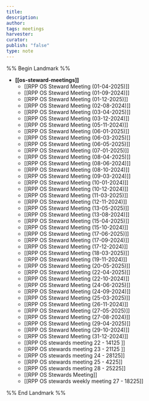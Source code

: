 ```yaml
---
title: 
description: 
author: 
tags: meetings
harvester: 
curator: 
publish: "false"
type: note
---
```

%% Begin Landmark %%
- **[[os-steward-meetings]]**
  - [[RPP OS Steward Meeting (01-04-2025)]]
  - [[RPP OS Steward Meeting (01-09-2024)]]
  - [[RPP OS Steward Meeting (01-12-2025)]]
  - [[RPP OS Steward Meeting (02-08-2024)]]
  - [[RPP OS Steward Meeting (03-04-2025)]]
  - [[RPP OS Steward Meeting (03-12-2024)]]
  - [[RPP OS Steward Meeting (05-11-2024)]]
  - [[RPP OS Steward Meeting (06-01-2025)]]
  - [[RPP OS Steward Meeting (06-03-2025)]]
  - [[RPP OS Steward Meeting (06-05-2025)]]
  - [[RPP OS Steward Meeting (07-01-2025)]]
  - [[RPP OS Steward Meeting (08-04-2025)]]
  - [[RPP OS Steward Meeting (08-06-2024)]]
  - [[RPP OS Steward Meeting (08-10-2024)]]
  - [[RPP OS Steward Meeting (09-03-2024)]]
  - [[RPP OS Steward Meeting (10-01-2024)]]
  - [[RPP OS Steward Meeting (10-12-2024)]]
  - [[RPP OS Steward Meeting (11-03-2025)]]
  - [[RPP OS Steward Meeting (12-11-2024)]]
  - [[RPP OS Steward Meeting (13-05-2025)]]
  - [[RPP OS Steward Meeting (13-08-2024)]]
  - [[RPP OS Steward Meeting (15-04-2025)]]
  - [[RPP OS Steward Meeting (15-10-2024)]]
  - [[RPP OS Steward Meeting (17-06-2025)]]
  - [[RPP OS Steward Meeting (17-09-2024)]]
  - [[RPP OS Steward Meeting (17-12-2024)]]
  - [[RPP OS Steward Meeting (18-03-2025)]]
  - [[RPP OS Steward Meeting (19-11-2024)]]
  - [[RPP OS Steward Meeting (20-05-2025)]]
  - [[RPP OS Steward Meeting (22-04-2025)]]
  - [[RPP OS Steward Meeting (22-10-2024)]]
  - [[RPP OS Steward Meeting (24-06-2025)]]
  - [[RPP OS Steward Meeting (24-09-2024)]]
  - [[RPP OS Steward Meeting (25-03-2025)]]
  - [[RPP OS Steward Meeting (26-11-2024)]]
  - [[RPP OS Steward Meeting (27-05-2025)]]
  - [[RPP OS Steward Meeting (27-08-2024)]]
  - [[RPP OS Steward Meeting (29-04-2025)]]
  - [[RPP OS Steward Meeting (29-10-2024)]]
  - [[RPP OS Steward Meeting (31-12-2024)]]
  - [[RPP OS stewards meeting 22 - 14125 ]]
  - [[RPP OS stewards meeting 23 - 21125 ]]
  - [[RPP OS stewards meeting 24 - 28125]]
  - [[RPP OS stewards meeting 25 - 4225]]
  - [[RPP OS stewards meeting 28 - 25225]]
  - [[RPP OS Stewards Meeting]]
  - [[RPP OS stewards weekly meeting 27 - 18225]]

%% End Landmark %%